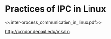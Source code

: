 # Practices of IPC in Linux

<<inter-process_communication_in_linux.pdf>>

http://condor.depaul.edu/mkalin